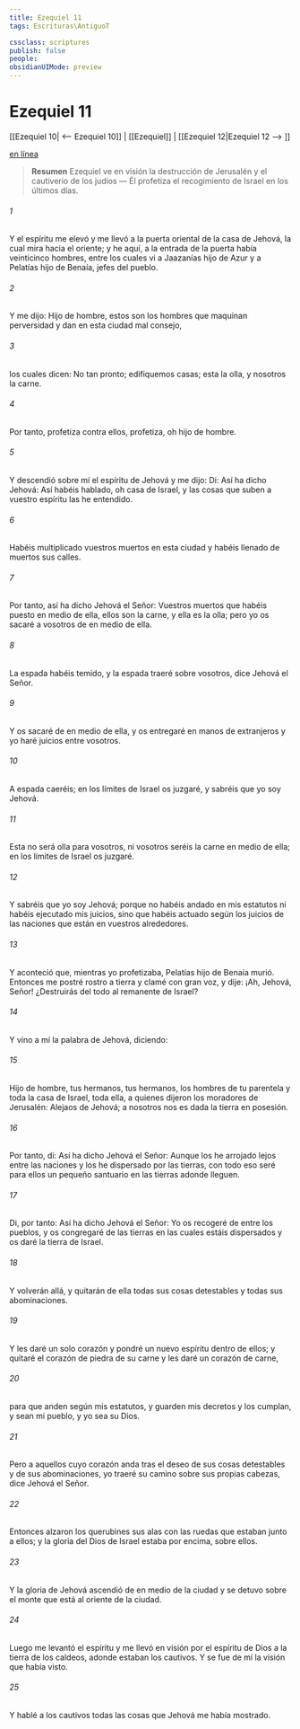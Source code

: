 ```yaml
---
title: Ezequiel 11
tags: Escrituras\AntiguoT

cssclass: scriptures
publish: false
people:
obsidianUIMode: preview
---
```


# Ezequiel 11
[[Ezequiel 10| <-- Ezequiel 10]] | [[Ezequiel]] | [[Ezequiel 12|Ezequiel 12 --> ]]

[en línea](https://churchofjesuschrist.org/study/scriptures/ot/ezek/11?lang=spa)

> __Resumen__
Ezequiel ve en visión la destrucción de Jerusalén y el cautiverio de los judíos — Él profetiza el recogimiento de Israel en los últimos días.

###### 1 
Y el espíritu me elevó y me llevó a la puerta oriental de la casa de Jehová, la cual mira hacia el oriente; y he aquí, a la entrada de la puerta había veinticinco hombres, entre los cuales vi a Jaazanías hijo de Azur y a Pelatías hijo de Benaía, jefes del pueblo.

###### 2 
Y me dijo: Hijo de hombre, estos son los hombres que maquinan perversidad y dan en esta ciudad mal consejo,

###### 3 
los cuales dicen: No  tan pronto; edifiquemos casas; esta  la olla, y nosotros la carne.

###### 4 
Por tanto, profetiza contra ellos, profetiza, oh hijo de hombre.

###### 5 
Y descendió sobre mí el espíritu de Jehová y me dijo: Di: Así ha dicho Jehová: Así habéis hablado, oh casa de Israel, y las cosas que suben a vuestro espíritu  las he entendido.

###### 6 
Habéis multiplicado vuestros muertos en esta ciudad y habéis llenado de muertos sus calles.

###### 7 
Por tanto, así ha dicho Jehová el Señor: Vuestros muertos que habéis puesto en medio de ella, ellos son la carne, y ella es la olla; pero yo os sacaré a vosotros de en medio de ella.

###### 8 
La espada habéis temido, y la espada traeré sobre vosotros, dice Jehová el Señor.

###### 9 
Y os sacaré de en medio de ella, y os entregaré en manos de extranjeros y yo haré juicios entre vosotros.

###### 10 
A espada caeréis; en los límites de Israel os juzgaré, y sabréis que yo soy Jehová.

###### 11 
Esta  no será olla para vosotros, ni vosotros seréis la carne en medio de ella; en los límites de Israel os juzgaré.

###### 12 
Y sabréis que yo soy Jehová; porque no habéis andado en mis estatutos ni habéis ejecutado mis juicios, sino que habéis actuado según los juicios de las naciones que están en vuestros alrededores.

###### 13 
Y aconteció que, mientras yo profetizaba, Pelatías hijo de Benaía murió. Entonces me postré rostro a tierra y clamé con gran voz, y dije: ¡Ah, Jehová, Señor! ¿Destruirás del todo al remanente de Israel?

###### 14 
Y vino a mí la palabra de Jehová, diciendo:

###### 15 
Hijo de hombre, tus hermanos, tus  hermanos, los hombres de tu parentela y toda la casa de Israel, toda ella,  a quienes dijeron los moradores de Jerusalén: Alejaos de Jehová; a nosotros nos es dada la tierra en posesión.

###### 16 
Por tanto, di: Así ha dicho Jehová el Señor: Aunque los he arrojado lejos entre las naciones y los he dispersado por las tierras, con todo eso seré para ellos un pequeño santuario en las tierras adonde lleguen.

###### 17 
Di, por tanto: Así ha dicho Jehová el Señor: Yo os recogeré de entre los pueblos, y os congregaré de las tierras en las cuales estáis dispersados y os daré la tierra de Israel.

###### 18 
Y volverán allá, y quitarán de ella todas sus cosas detestables y todas sus abominaciones.

###### 19 
Y les daré un solo corazón y pondré un nuevo espíritu dentro de ellos; y quitaré el corazón de piedra de su carne y les daré un corazón de carne,

###### 20 
para que anden según mis estatutos, y guarden mis decretos y los cumplan, y sean mi pueblo, y yo sea su Dios.

###### 21 
Pero a aquellos cuyo corazón anda tras el deseo de sus cosas detestables y de sus abominaciones, yo traeré su camino sobre sus propias cabezas, dice Jehová el Señor.

###### 22 
Entonces alzaron los querubines sus alas con las ruedas que estaban junto a ellos; y la gloria del Dios de Israel estaba por encima, sobre ellos.

###### 23 
Y la gloria de Jehová ascendió de en medio de la ciudad y se detuvo sobre el monte que está al oriente de la ciudad.

###### 24 
Luego me levantó el espíritu y me llevó en visión por el espíritu de Dios a la tierra de los caldeos, adonde estaban los cautivos. Y se fue de mí la visión que había visto.

###### 25 
Y hablé a los cautivos todas las cosas que Jehová me había mostrado.

